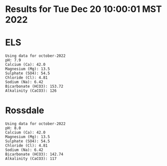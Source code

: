# Results for Tue Dec 20 10:00:01 MST 2022
# ELS
```
Using data for october-2022
pH: 7.9
Calcium (Ca): 42.0
Magnesium (Mg): 13.5
Sulphate (SO4): 54.5
Chloride (Cl): 4.81
Sodium (Na): 6.42
Bicarbonate (HCO3): 153.72
Alkalinity (CaCO3): 126
```
# Rossdale
```
Using data for october-2022
pH: 8.0
Calcium (Ca): 42.0
Magnesium (Mg): 13.5
Sulphate (SO4): 54.5
Chloride (Cl): 4.81
Sodium (Na): 6.42
Bicarbonate (HCO3): 142.74
Alkalinity (CaCO3): 117
```
